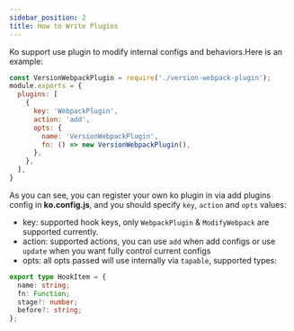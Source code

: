 ```yaml
---
sidebar_position: 2
title: How to Write Plugins
---
```


Ko support use plugin to modify internal configs and behaviors.Here is an example:

```js
const VersionWebpackPlugin = require('./version-webpack-plugin');
module.exports = {
  plugins: [
    {
      key: 'WebpackPlugin',
      action: 'add',
      opts: {
        name: 'VersionWebpackPlugin',
        fn: () => new VersionWebpackPlugin(),
      },
    },
  ],
}
```

As you can see, you can register your own ko plugin in via add plugins config in **ko.config.js**, and you should specify `key`, `action` and `opts` values:

* key: supported hook keys, only `WebpackPlugin` & `ModifyWebpack` are supported currently.
* action: supported actions, you can use `add` when add configs or use `update` when you want fully control current configs
* opts: all opts passed will use internally via `tapable`, supported types:

```typescript
export type HookItem = {
  name: string;
  fn: Function;
  stage?: number;
  before?: string;
};
```
